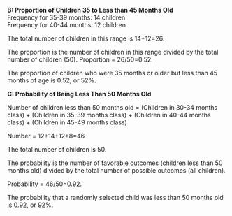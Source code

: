 
**B: Proportion of Children 35 to Less than 45 Months Old**  
  Frequency for 35-39 months: 14 children  
Frequency for 40-44 months: 12 children  

  The total number of children in this range is 14+12=26.

  The proportion is the number of children in this range divided by the total number of children (50).
  Proportion = 26/50=0.52.
  
  The proportion of children who were 35 months or older but less than 45 months of age is 0.52, or 52%.


**C: Probability of Being Less Than 50 Months Old**

  Number of children less than 50 months old = (Children in 30-34 months class) + (Children in 35-39 months class) + (Children in 40-44 months class) + (Children in 45-49 months class)
  
  Number = 12+14+12+8=46
  
  The total number of children is 50.
  
  The probability is the number of favorable outcomes (children less than 50 months old) divided by the total number of possible outcomes (all children).
  
  Probability = 46/50=0.92.
  
  The probability that a randomly selected child was less than 50 months old is 0.92, or 92%.
